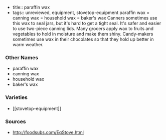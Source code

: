 - title:: paraffin wax
- tags:: unreviewed, equipment, stovetop-equipment
paraffin wax = canning wax = household wax = baker's wax Canners sometimes use this wax to seal jars, but it's hard to get a tight seal. It's safer and easier to use two-piece canning lids. Many grocers apply wax to fruits and vegetables to hold in moisture and make them shiny. Candy-makers sometimes use wax in their chocolates so that they hold up better in warm weather.

### Other Names

* paraffin wax
* canning wax
* household wax
* baker's wax

### Varieties

* [[stovetop-equipment]]

### Sources
* http://foodsubs.com/EqStove.html
